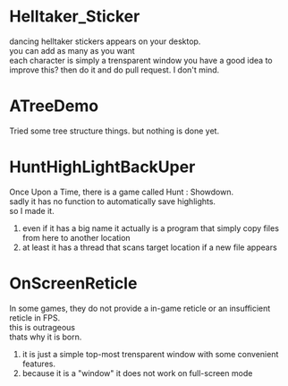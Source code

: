 # Helltaker_Sticker  

dancing helltaker stickers appears on your desktop.  
you can add as many as you want  
each character is simply a trensparent window
you have a good idea to improve this? then do it and do pull request. I don't mind. 
  
# ATreeDemo  
  
Tried some tree structure things. but nothing is done yet.  

# HuntHighLightBackUper  

Once Upon a Time, there is a game called Hunt : Showdown.  
sadly it has no function to automatically save highlights.  
so I made it.  

1. even if it has a big name it actually is a program that simply copy files from here to another location  
2. at least it has a thread that scans target location if a new file appears  


# OnScreenReticle  

In some games, they do not provide a in-game reticle or an insufficient reticle in FPS.  
this is outrageous  
thats why it is born. 

1. it is just a simple top-most trensparent window with some convenient features.  
2. because it is a "window" it does not work on full-screen mode  
